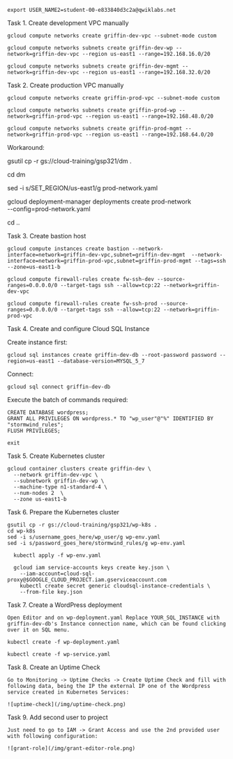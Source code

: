 ```
export USER_NAME2=student-00-e833840d3c2a@qwiklabs.net
```

Task 1. Create development VPC manually

```
gcloud compute networks create griffin-dev-vpc --subnet-mode custom

gcloud compute networks subnets create griffin-dev-wp --network=griffin-dev-vpc --region us-east1 --range=192.168.16.0/20

gcloud compute networks subnets create griffin-dev-mgmt --network=griffin-dev-vpc --region us-east1 --range=192.168.32.0/20
```


Task 2. Create production VPC manually

```
gcloud compute networks create griffin-prod-vpc --subnet-mode custom

gcloud compute networks subnets create griffin-prod-wp --network=griffin-prod-vpc --region us-east1 --range=192.168.48.0/20

gcloud compute networks subnets create griffin-prod-mgmt --network=griffin-prod-vpc --region us-east1 --range=192.168.64.0/20
```

Workaround:

gsutil cp -r gs://cloud-training/gsp321/dm .

cd dm

sed -i s/SET_REGION/us-east1/g prod-network.yaml

gcloud deployment-manager deployments create prod-network \
    --config=prod-network.yaml

cd ..


Task 3. Create bastion host

```
gcloud compute instances create bastion --network-interface=network=griffin-dev-vpc,subnet=griffin-dev-mgmt  --network-interface=network=griffin-prod-vpc,subnet=griffin-prod-mgmt --tags=ssh --zone=us-east1-b

gcloud compute firewall-rules create fw-ssh-dev --source-ranges=0.0.0.0/0 --target-tags ssh --allow=tcp:22 --network=griffin-dev-vpc

gcloud compute firewall-rules create fw-ssh-prod --source-ranges=0.0.0.0/0 --target-tags ssh --allow=tcp:22 --network=griffin-prod-vpc
```


Task 4. Create and configure Cloud SQL Instance

Create instance first:
```
gcloud sql instances create griffin-dev-db --root-password password --region=us-east1 --database-version=MYSQL_5_7
````

Connect:
```
gcloud sql connect griffin-dev-db
````
Execute the batch of commands required:
```
CREATE DATABASE wordpress;
GRANT ALL PRIVILEGES ON wordpress.* TO "wp_user"@"%" IDENTIFIED BY "stormwind_rules";
FLUSH PRIVILEGES;

exit
```


Task 5. Create Kubernetes cluster

```
gcloud container clusters create griffin-dev \
  --network griffin-dev-vpc \
  --subnetwork griffin-dev-wp \
  --machine-type n1-standard-4 \
  --num-nodes 2  \
  --zone us-east1-b
```
  
Task 6. Prepare the Kubernetes cluster

  ```
  gsutil cp -r gs://cloud-training/gsp321/wp-k8s .
  cd wp-k8s
  sed -i s/username_goes_here/wp_user/g wp-env.yaml
  sed -i s/password_goes_here/stormwind_rules/g wp-env.yaml
  ```
```
  kubectl apply -f wp-env.yaml
```

```
  gcloud iam service-accounts keys create key.json \
    --iam-account=cloud-sql-proxy@$GOOGLE_CLOUD_PROJECT.iam.gserviceaccount.com
    kubectl create secret generic cloudsql-instance-credentials \
    --from-file key.json
```
  
Task 7. Create a WordPress deployment
  
    Open Editor and on wp-deployment.yaml Replace YOUR_SQL_INSTANCE with griffin-dev-db's Instance connection name, which can be found clicking over it on SQL menu.

   ```
   kubectl create -f wp-deployment.yaml

   kubectl create -f wp-service.yaml
   ```
  
Task 8. Create an Uptime Check

    Go to Monitoring -> Uptime Checks -> Create Uptime Check and fill with following data, being the IP the external IP one of the Wordpress service created in Kubernetes Services:

    ![uptime-check](/img/uptime-check.png)

Task 9. Add second user to project

    Just need to go to IAM -> Grant Access and use the 2nd provided user with following configuration:

    ![grant-role](/img/grant-editor-role.png)